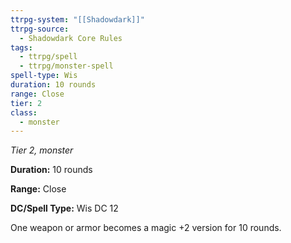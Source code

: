 ```yaml
---
ttrpg-system: "[[Shadowdark]]"
ttrpg-source:
  - Shadowdark Core Rules
tags:
  - ttrpg/spell
  - ttrpg/monster-spell
spell-type: Wis
duration: 10 rounds
range: Close
tier: 2
class:
  - monster
---
```

*Tier 2, monster*

**Duration:** 10 rounds

**Range:** Close

**DC/Spell Type:** Wis DC 12

One weapon or armor becomes a magic +2 version for 10 rounds. 
